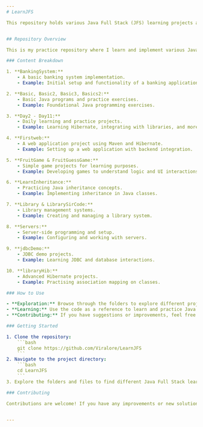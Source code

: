 ```yaml
---
# LearnJFS

This repository holds various Java Full Stack (JFS) learning projects and practice code. The code is organized into different folders based on topics and project types.


## Repository Overview

This is my practice repository where I learn and implement various Java Full Stack (JFS) concepts. The repository includes different projects and code samples to cover a wide range of topics in JFS development.

### Content Breakdown

1. **BankingSystem:**
    - A basic banking system implementation.
    - Example: Initial setup and functionality of a banking application.

2. **Basic, Basic2, Basic3, Basics2:**
    - Basic Java programs and practice exercises.
    - Example: Foundational Java programming exercises.

3. **Day2 - Day11:**
    - Daily learning and practice projects.
    - Example: Learning Hibernate, integrating with libraries, and more.

4. **Firstweb:**
    - A web application project using Maven and Hibernate.
    - Example: Setting up a web application with backend integration.

5. **FruitGame & FruitGuessGame:**
    - Simple game projects for learning purposes.
    - Example: Developing games to understand logic and UI interactions.

6. **LearnInheritance:**
    - Practicing Java inheritance concepts.
    - Example: Implementing inheritance in Java classes.

7. **Library & LibrarySirCode:**
    - Library management systems.
    - Example: Creating and managing a library system.

8. **Servers:**
    - Server-side programming and setup.
    - Example: Configuring and working with servers.

9. **jdbcDemo:**
    - JDBC demo projects.
    - Example: Learning JDBC and database interactions.

10. **libraryHib:**
    - Advanced Hibernate projects.
    - Example: Practising association mapping on classes.

### How to Use

- **Exploration:** Browse through the folders to explore different projects and understand various approaches to Java Full Stack development.
- **Learning:** Use the code as a reference to learn and practice Java Full Stack techniques.
- **Contributing:** If you have suggestions or improvements, feel free to create a pull request.

### Getting Started

1. Clone the repository:
    ```bash
    git clone https://github.com/Viralore/LearnJFS
    ```
2. Navigate to the project directory:
    ```bash
    cd LearnJFS
    ```
3. Explore the folders and files to find different Java Full Stack learning projects.

### Contributing

Contributions are welcome! If you have any improvements or new solutions, please fork the repository and create a pull request. Make sure to follow the coding standards and include appropriate comments in your code.


---
```

